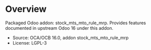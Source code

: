# Overview

Packaged Odoo addon: stock_mts_mto_rule_mrp. Provides features documented in upstream Odoo 16 under this addon.

- Source: OCA/OCB 16.0, addon stock_mts_mto_rule_mrp
- License: LGPL-3
